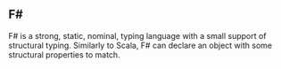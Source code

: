 
## F# #

F# is a strong, static, nominal, typing language with a small support of structural typing. Similarly to Scala, F# can declare an object with some structural properties to match.
